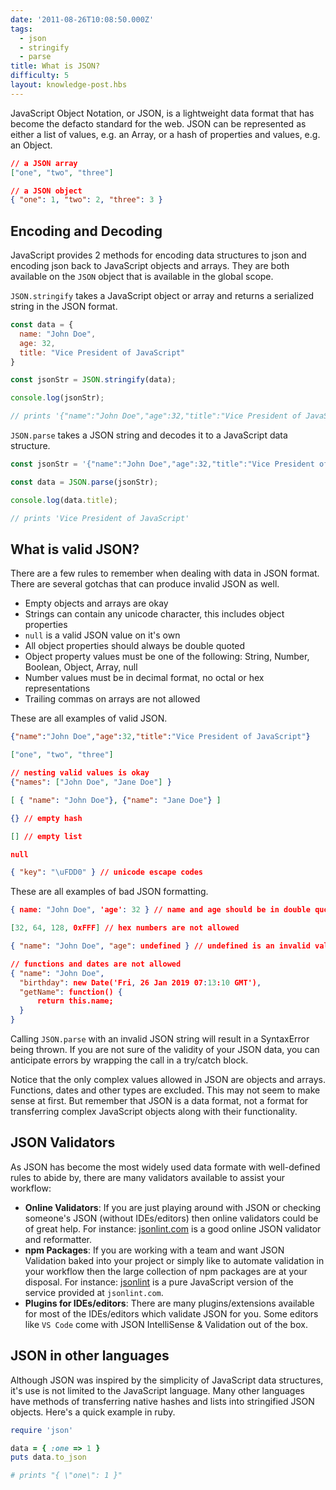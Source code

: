 ```yaml
---
date: '2011-08-26T10:08:50.000Z'
tags:
  - json
  - stringify
  - parse
title: What is JSON?
difficulty: 5
layout: knowledge-post.hbs
---
```


JavaScript Object Notation, or JSON, is a lightweight data format that has become the defacto standard for the web. JSON can be represented as either a list of values, e.g. an Array, or a hash of properties and values, e.g. an Object.

```json
// a JSON array
["one", "two", "three"]

// a JSON object
{ "one": 1, "two": 2, "three": 3 }
```

## Encoding and Decoding

JavaScript provides 2 methods for encoding data structures to json and encoding json back to JavaScript objects and arrays. They are both available on the `JSON` object that is available in the global scope.

`JSON.stringify` takes a JavaScript object or array and returns a serialized string in the JSON format.

```js
const data = {
  name: "John Doe",
  age: 32,
  title: "Vice President of JavaScript"
}

const jsonStr = JSON.stringify(data);

console.log(jsonStr);

// prints '{"name":"John Doe","age":32,"title":"Vice President of JavaScript"}'
```

`JSON.parse` takes a JSON string and decodes it to a JavaScript data structure.

```js
const jsonStr = '{"name":"John Doe","age":32,"title":"Vice President of JavaScript"}';

const data = JSON.parse(jsonStr);

console.log(data.title);

// prints 'Vice President of JavaScript'
```

## What is valid JSON?

There are a few rules to remember when dealing with data in JSON format. There are several gotchas that can produce invalid JSON as well.

* Empty objects and arrays are okay
* Strings can contain any unicode character, this includes object properties
* `null` is a valid JSON value on it's own
* All object properties should always be double quoted
* Object property values must be one of the following: String, Number, Boolean, Object, Array, null
* Number values must be in decimal format, no octal or hex representations
* Trailing commas on arrays are not allowed

These are all examples of valid JSON.

```json
{"name":"John Doe","age":32,"title":"Vice President of JavaScript"}

["one", "two", "three"]

// nesting valid values is okay
{"names": ["John Doe", "Jane Doe"] }

[ { "name": "John Doe"}, {"name": "Jane Doe"} ]

{} // empty hash

[] // empty list

null

{ "key": "\uFDD0" } // unicode escape codes
```

These are all examples of bad JSON formatting.

```json
{ name: "John Doe", 'age': 32 } // name and age should be in double quotes

[32, 64, 128, 0xFFF] // hex numbers are not allowed

{ "name": "John Doe", "age": undefined } // undefined is an invalid value

// functions and dates are not allowed
{ "name": "John Doe",
  "birthday": new Date('Fri, 26 Jan 2019 07:13:10 GMT'),
  "getName": function() {
      return this.name;
  }
}
```

Calling `JSON.parse` with an invalid JSON string will result in a SyntaxError being thrown. If you are not sure of the validity of your JSON data, you can anticipate errors by wrapping the call in a try/catch block.

Notice that the only complex values allowed in JSON are objects and arrays. Functions, dates and other types are excluded. This may not seem to make sense at first. But remember that JSON is a data format, not a format for transferring complex JavaScript objects along with their functionality.

## JSON Validators

As JSON has become the most widely used data formate with well-defined rules to abide by, there are many validators available to assist your workflow:

* **Online Validators**: If you are just playing around with JSON or checking someone's JSON (without IDEs/editors) then online validators could be of great help. For instance: [jsonlint.com](https://jsonlint.com) is a good online JSON validator and reformatter.
* **npm Packages**: If you are working with a team and want JSON Validation baked into your project or simply like to automate validation in your workflow then the large collection of npm packages are at your disposal. For instance: [jsonlint](https://www.npmjs.com/package/jsonlint) is a pure JavaScript version of the service provided at `jsonlint.com`.
* **Plugins for IDEs/editors**: There are many plugins/extensions available for most of the IDEs/editors which validate JSON for you. Some editors like `VS Code` come with JSON IntelliSense & Validation out of the box.

## JSON in other languages

Although JSON was inspired by the simplicity of JavaScript data structures, it's use is not limited to the JavaScript language. Many other languages have methods of transferring native hashes and lists into stringified JSON objects. Here's a quick example in ruby.

```ruby
require 'json'

data = { :one => 1 }
puts data.to_json

# prints "{ \"one\": 1 }"
```
